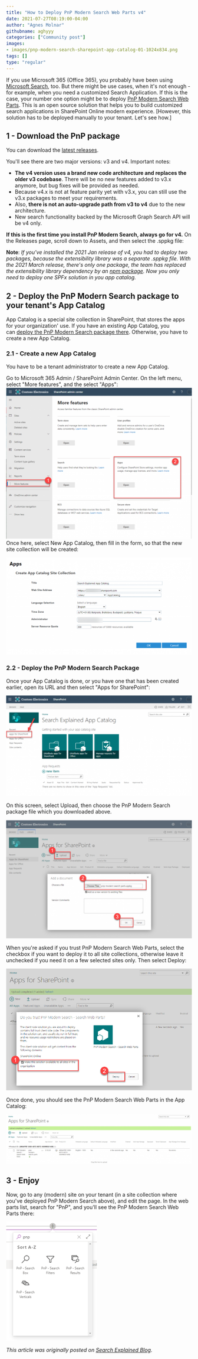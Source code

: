 ```yaml
---
title: "How to Deploy PnP Modern Search Web Parts v4"
date: 2021-07-27T08:19:00-04:00
author: "Agnes Molnar"
githubname: aghyyy
categories: ["Community post"]
images:
- images/pnp-modern-search-sharepoint-app-catalog-01-1024x834.png
tags: []
type: "regular"
---
```


If you use Microsoft 365 (Office 365), you probably have been using
[Microsoft Search](https://searchexplained.com/microsoft-search/), too.
But there might be use cases, when it's not enough - for example, when
you need a customized Search Application. If this is the case, your
number one option might be to deploy [PnP Modern Search Web
Parts](https://github.com/microsoft-search/pnp-modern-search). This is
an open source solution that helps you to build customized search
applications in SharePoint Online modern experience.
[However, this solution has to be deployed manually to your tenant.
Let's see how.]

## 1 - Download the PnP package


You can download the [latest releases](https://github.com/microsoft-search/pnp-modern-search/releases/).


You'll see there are two major versions: v3 and v4. Important notes:


-   **The v4 version uses a brand new code architecture and replaces the
    older v3 codebase**. There will be no new features added to v3.x
    anymore, but bug fixes will be provided as needed.
-   Because v4.x is not at feature parity yet with v3.x, you can still
    use the v3.x packages to meet your requirements.
-   Also, **there is not an auto-upgrade path from v3 to v4** due to the
    new architecture.
-   New search functionality backed by the Microsoft Graph Search API
    will be v4 only.

**If this is the first time you install PnP Modern Search, always go for
v4.**
On the Releases page, scroll down to Assets, and then select  the
.sppkg file:



**Note**: *If you've installed the 2021 Jan release of v4, you had to
deploy two packages, because the extensibility library was a separate
.sppkg file. With the 2021 March release, there's only one package, the
team has replaced the extensibility library dependency by an [npm
package](https://www.npmjs.com/package/@pnp/modern-search-extensibility).
Now you only need to deploy one SPFx solution in you app catalog.*

## 2 - Deploy the PnP Modern Search package to your tenant's App Catalog 

App Catalog is a special site collection in SharePoint, that stores the
apps for your organization' use. If you have an existing App Catalog,
you can [deploy the PnP Modern Search package
there](https://searchexplained.com/deploy-pnp-modern-search-web-parts-sharepoint-online/#deploy-pnp).
Otherwise, you have to create a new App Catalog.

### 2.1 - Create a new App Catalog 

You have to be a tenant administrator to create a new App Catalog.

Go to Microsoft 365 Admin / SharePoint Admin Center. On the left menu,
select  "More features", and the select "Apps":
![pnp-modern-search-sharepoint-app-catalog-01-1024x834](images/pnp-modern-search-sharepoint-app-catalog-01-1024x834.png)
Once here, select  New App Catalog, then fill in the form, so that the
new site collection will be created:
 

![pnp-modern-search-sharepoint-app-catalog-02-1024x535](images/pnp-modern-search-sharepoint-app-catalog-02-1024x535.png)

### 2.2 - Deploy the PnP Modern Search Package 

Once your App Catalog is done, or you have one that has been created
earlier, open its URL and then select  "Apps for SharePoint":

![pnp-modern-search-sharepoint-app-catalog-03-1024x553](images/pnp-modern-search-sharepoint-app-catalog-03-1024x553.png)

On this screen, select  Upload, then choose the PnP Modern Search
package file which you downloaded above.


![pnp-modern-search-sharepoint-app-catalog-04-1024x652](images/pnp-modern-search-sharepoint-app-catalog-04-1024x652.png)

When you're asked if you trust PnP Modern Search Web Parts, select the
checkbox if you want to deploy it to all site collections, otherwise
leave it unchecked if you need it on a few selected sites only. Then
select Deploy:

![pnp-modern-search-sharepoint-app-catalog-05](images/pnp-modern-search-sharepoint-app-catalog-05.png)

Once done, you should see the PnP Modern Search Web Parts in the App
Catalog:

![pnp-modern-search-sharepoint-app-catalog-06-1024x274](images/pnp-modern-search-sharepoint-app-catalog-06-1024x274.png)

## 3 - Enjoy

Now, go to any (modern) site on your tenant (in a site collection where
you've deployed PnP Modern Search above), and edit the page. In the web
parts list, search for "PnP", and you'll see the PnP Modern Search Web
Parts there:

![pnp-modern-search-v4-webparts](images/pnp-modern-search-v4-webparts.png)


*This article was originally posted on [Search Explained
Blog](https://searchexplained.com/deploy-pnp-modern-search-web-parts-sharepoint-online/).*
